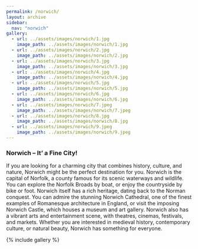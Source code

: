 ```yaml
---
permalink: /norwich/
layout: archive
sidebar:
  nav: "norwich"
gallery:
  - url: ../assets/images/norwich/1.jpg
    image_path: ../assets/images/norwich/1.jpg
  - url: ../assets/images/norwich/2.jpg
    image_path: ../assets/images/norwich/2.jpg
  - url: ../assets/images/norwich/3.jpg
    image_path: ../assets/images/norwich/3.jpg
  - url: ../assets/images/norwich/4.jpg
    image_path: ../assets/images/norwich/4.jpg
  - url: ../assets/images/norwich/5.jpg
    image_path: ../assets/images/norwich/5.jpg
  - url: ../assets/images/norwich/6.jpg
    image_path: ../assets/images/norwich/6.jpg
  - url: ../assets/images/norwich/7.jpeg
    image_path: ../assets/images/norwich/7.jpeg
  - url: ../assets/images/norwich/8.jpg
    image_path: ../assets/images/norwich/8.jpg
  - url: ../assets/images/norwich/9.jpeg
    image_path: ../assets/images/norwich/9.jpeg
---
```

### Norwich – It’ a Fine City!

If you are looking for a charming city that combines history, culture, and nature, Norwich might be the perfect destination for you. Norwich is the capital of Norfolk, a county famous for its scenic waterways and wildlife. You can explore the Norfolk Broads by boat, or enjoy the countryside by bike or foot. Norwich itself has a rich heritage, dating back to the Norman conquest. You can admire the stunning Norwich Cathedral, one of the finest examples of Romanesque architecture in England, or visit the imposing Norwich Castle, which houses a museum and art gallery. Norwich also has a vibrant arts and entertainment scene, with theatres, cinemas, festivals, and markets. Whether you are interested in medieval history, contemporary culture, or natural beauty, Norwich has something for everyone.

{% include gallery %}
